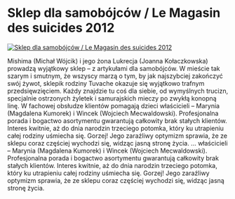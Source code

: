 Sklep dla samobójców / Le Magasin des suicides 2012 
=============
[![Sklep dla samobójców / Le Magasin des suicides 2012 ](http://vidos.pl/images/player.gif)](http://vidos.pl/sklep-dla-samobojcow-le-magasin-des-suicides-2012)

 Mishima (Michał Wójcik) i jego żona Lukrecja (Joanna Kołaczkowska) prowadzą wyjątkowy sklep – z artykułami dla samobójców. W mieście tak szarym i smutnym, że wszyscy marzą o tym, by jak najszybciej zakończyć swój żywot, sklepik rodziny Tuvache okazuje się wyjątkowo trafnym przedsięwzięciem. Każdy znajdzie tu coś dla siebie, od wymyślnych trucizn, specjalnie ostrzonych żyletek i samurajskich mieczy po zwykłą konopną linę. W fachowej obsłudze klientów pomagają dzieci właścicieli – Marynia (Magdalena Kumorek) i Wincek (Wojciech Mecwaldowski). Profesjonalna porada i bogactwo asortymentu gwarantują całkowity brak stałych klientów. Interes kwitnie, aż do dnia narodzin trzeciego potomka, który ku utrapieniu całej rodziny uśmiecha się. Gorzej! Jego zaraźliwy optymizm sprawia, że ze sklepu coraz częściej wychodzi się, widząc jasną stronę życia.   ... właścicieli – Marynia (Magdalena Kumorek) i Wincek (Wojciech Mecwaldowski). Profesjonalna porada i bogactwo asortymentu gwarantują całkowity brak stałych klientów. Interes kwitnie, aż do dnia narodzin trzeciego potomka, który ku utrapieniu całej rodziny uśmiecha się. Gorzej! Jego zaraźliwy optymizm sprawia, że ze sklepu coraz częściej wychodzi się, widząc jasną stronę życia.
